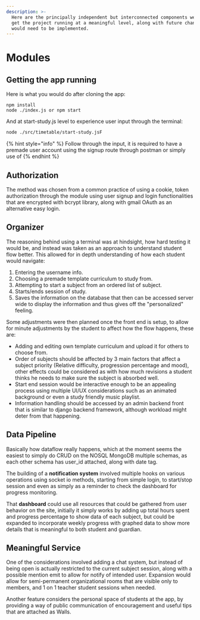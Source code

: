 ```yaml
---
description: >-
  Here are the principally independent but interconnected components we used to
  get the project running at a meaningful level, along with future changes that
  would need to be implemented.
---
```


# Modules

## Getting the app running

Here is what you would do after cloning the app:

```
npm install
node ./index.js or npm start
```

And at start-study.js level to experience user input through the terminal:

```bash
node ./src/timetable/start-study.jsF
```

{% hint style="info" %}
Follow through the input, it is required to have a premade user account using the signup route through postman or simply use of
{% endhint %}

## Authorization 

The method was chosen from a common practice of using a cookie, token authorization through the module using user signup and login functionalities that are encrypted with bcrypt library, along with gmail OAuth as an alternative easy login.

## Organizer

The reasoning behind using a terminal was at hindsight, how hard testing it would be, and instead was taken as an approach to understand student flow better. This allowed for in depth understanding of how each student would navigate:

1. Entering the username info.
2. Choosing a premade template curriculum to study from.
3. Attempting to start a subject from an ordered list of subject.
4. Starts/ends session of study.
5. Saves the information on the database that then can be accessed server wide to display the information and thus gives off the "personalized" feeling.

Some adjustments were then planned once the front end is setup, to allow for minute adjustments by the student to affect how the flow happens, these are: 

* Adding and editing own template curriculum and upload it for others to choose from.
* Order of subjects should be affected by 3 main factors that affect a subject priority \(Relative difficulty, progression percentage and mood\), other effects could be considered as with how much revisions a student thinks he needs to make sure the subject is absorbed well.
* Start end session would be interactive enough to be an appealing process using multiple UI/UX considerations such as an animated background or even a study friendly music playlist.
* Information handling should be accessed by an admin backend front that is similar to django backend framework, although workload might deter from that happening.

## Data Pipeline

Basically how dataflow really happens, which at the moment seems the easiest to simply do CRUD on the NOSQL MongoDB multiple schemas, as each other schema has user\_id attached, along with date tag.

The building of a **notification system** involved multiple hooks on various operations using socket io methods, starting from simple login, to start/stop session and even as simply as a reminder to check the dashboard for progress monitoring.

That **dashboard** could use all resources that could be gathered from user behavior on the site, initially it simply works by adding up total hours spent and progress percentage to show data of each subject, but could be expanded to incorporate weekly progress with graphed data to show more details that is meaningful to both student and guardian.

## Meaningful Service

One of the considerations involved adding a chat system, but instead of being open is actually restricted to the current subject session, along with a possible mention emit to allow for notify of intended user. Expansion would allow for semi-permanent organizational rooms that are visible only to members, and 1 on 1 teacher student sessions when needed.

Another feature considers the personal space of students at the app, by providing a way of public communication of encouragement and useful tips that are attached as Walls.  


